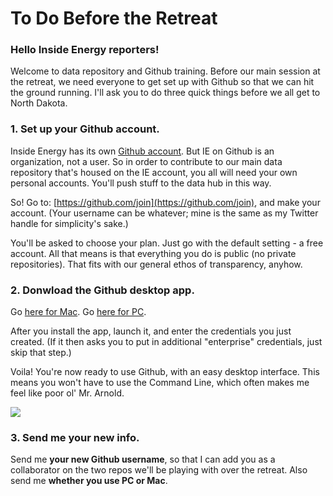 # To Do Before the Retreat

### Hello Inside Energy reporters!

Welcome to data repository and Github training. Before our main session at the retreat, we need everyone to get set up with Github so that we can hit the ground running. I'll ask you to do three quick things before we all get to North Dakota.

### 1. Set up your Github account. 

Inside Energy has its own [Github account](http://github.com/insideenergy/). But IE on Github is an organization, not a user. So in order to contribute to our main data repository that's housed on the IE account, you all will need your own personal accounts. You'll push stuff to the data hub in this way. 

So! Go to: [https://github.com/join](https://github.com/join), and make your account. (Your username can be whatever; mine is the same as my Twitter handle for simplicity's sake.)

You'll be asked to choose your plan. Just go with the default setting - a free account. All that means is that everything you do is public (no private repositories). That fits with our general ethos of transparency, anyhow.

### 2. Donwload the Github desktop app.

Go [here for Mac](https://mac.github.com/).
Go [here for PC](https://windows.github.com/).

After you install the app, launch it, and enter the credentials you just created. (If it then asks you to put in additional "enterprise" credentials, just skip that step.)

Voila! You're now ready to use Github, with an easy desktop interface. This means you won't have to use the Command Line, which often makes me feel like poor ol' Mr. Arnold. 

![](http://media.giphy.com/media/DBfYJqH5AokgM/giphy.gif)

### 3. Send me your new info. 

Send me **your new Github username**, so that I can add you as a collaborator on the two repos we'll be playing with over the retreat. Also send me **whether you use PC or Mac**. 